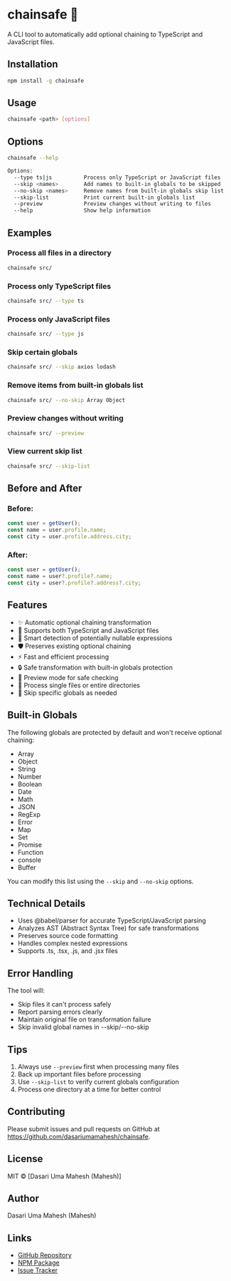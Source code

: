 # chainsafe 🔗

A CLI tool to automatically add optional chaining to TypeScript and JavaScript files.

## Installation

```bash
npm install -g chainsafe
```

## Usage

```bash
chainsafe <path> [options]
```

## Options

```bash
chainsafe --help

Options:
  --type ts|js          Process only TypeScript or JavaScript files
  --skip <names>        Add names to built-in globals to be skipped
  --no-skip <names>     Remove names from built-in globals skip list
  --skip-list           Print current built-in globals list
  --preview             Preview changes without writing to files
  --help                Show help information 
```

## Examples

### Process all files in a directory
```bash
chainsafe src/
```

### Process only TypeScript files
```bash
chainsafe src/ --type ts
```

### Process only JavaScript files
```bash
chainsafe src/ --type js
```

### Skip certain globals
```bash
chainsafe src/ --skip axios lodash
```

### Remove items from built-in globals list
```bash
chainsafe src/ --no-skip Array Object
```

### Preview changes without writing
```bash
chainsafe src/ --preview
```

### View current skip list
```bash
chainsafe src/ --skip-list
```

## Before and After

### Before:
```javascript
const user = getUser();
const name = user.profile.name;
const city = user.profile.address.city;
```

### After:
```javascript
const user = getUser();
const name = user?.profile?.name;
const city = user?.profile?.address?.city;
```

## Features

- ✨ Automatic optional chaining transformation
- 🔄 Supports both TypeScript and JavaScript files
- 🎯 Smart detection of potentially nullable expressions
- 🛡️ Preserves existing optional chaining
- ⚡ Fast and efficient processing
- 🔒 Safe transformation with built-in globals protection
- 📝 Preview mode for safe checking
- 📁 Process single files or entire directories
- 🚫 Skip specific globals as needed

## Built-in Globals

The following globals are protected by default and won't receive optional chaining:
- Array
- Object
- String
- Number
- Boolean
- Date
- Math
- JSON
- RegExp
- Error
- Map
- Set
- Promise
- Function
- console
- Buffer

You can modify this list using the `--skip` and `--no-skip` options.

## Technical Details

- Uses @babel/parser for accurate TypeScript/JavaScript parsing
- Analyzes AST (Abstract Syntax Tree) for safe transformations
- Preserves source code formatting
- Handles complex nested expressions
- Supports .ts, .tsx, .js, and .jsx files

## Error Handling

The tool will:
- Skip files it can't process safely
- Report parsing errors clearly
- Maintain original file on transformation failure
- Skip invalid global names in --skip/--no-skip

## Tips

1. Always use `--preview` first when processing many files
2. Back up important files before processing
3. Use `--skip-list` to verify current globals configuration
4. Process one directory at a time for better control

## Contributing

Please submit issues and pull requests on GitHub at https://github.com/dasariumamahesh/chainsafe.

## License

MIT © [Dasari Uma Mahesh (Mahesh)]

## Author

Dasari Uma Mahesh (Mahesh)

## Links

- [GitHub Repository](https://github.com/dasariumamahesh/chainsafe)
- [NPM Package](https://www.npmjs.com/package/chainsafe)
- [Issue Tracker](https://github.com/dasariumamahesh/chainsafe/issues)